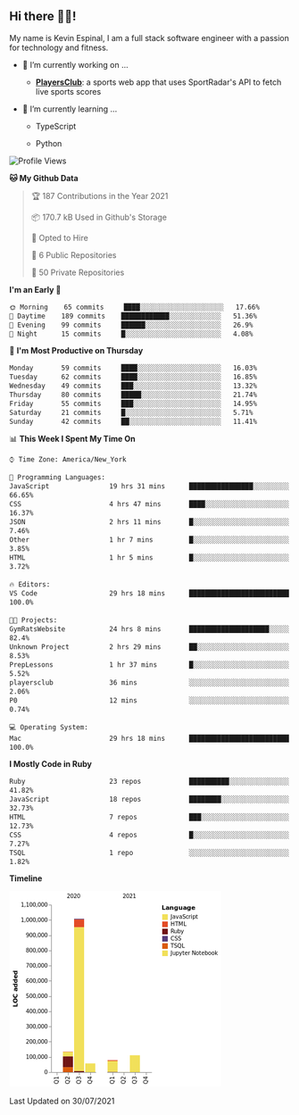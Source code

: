 ## Hi there 👋🏽!

My name is Kevin Espinal, I am a full stack software engineer with a passion for technology and fitness.

- 🔭 I’m currently working on ...

     - **[PlayersClub](https://playersclub.herokuapp.com/#/)**: a sports web app that uses SportRadar's API to fetch live sports scores

- 🌱 I’m currently learning ...

     - TypeScript
     
     - Python
     
<!--START_SECTION:waka-->
![Profile Views](http://img.shields.io/badge/Profile%20Views-0-blue)

**🐱 My Github Data** 

> 🏆 187 Contributions in the Year 2021
 > 
> 📦 170.7 kB Used in Github's Storage 
 > 
> 💼 Opted to Hire
 > 
> 📜 6 Public Repositories 
 > 
> 🔑 50 Private Repositories  
 > 
**I'm an Early 🐤** 

```text
🌞 Morning    65 commits     ████░░░░░░░░░░░░░░░░░░░░░   17.66% 
🌆 Daytime    189 commits    ████████████░░░░░░░░░░░░░   51.36% 
🌃 Evening    99 commits     ██████░░░░░░░░░░░░░░░░░░░   26.9% 
🌙 Night      15 commits     █░░░░░░░░░░░░░░░░░░░░░░░░   4.08%

```
📅 **I'm Most Productive on Thursday** 

```text
Monday       59 commits     ████░░░░░░░░░░░░░░░░░░░░░   16.03% 
Tuesday      62 commits     ████░░░░░░░░░░░░░░░░░░░░░   16.85% 
Wednesday    49 commits     ███░░░░░░░░░░░░░░░░░░░░░░   13.32% 
Thursday     80 commits     █████░░░░░░░░░░░░░░░░░░░░   21.74% 
Friday       55 commits     ███░░░░░░░░░░░░░░░░░░░░░░   14.95% 
Saturday     21 commits     █░░░░░░░░░░░░░░░░░░░░░░░░   5.71% 
Sunday       42 commits     ██░░░░░░░░░░░░░░░░░░░░░░░   11.41%

```


📊 **This Week I Spent My Time On** 

```text
⌚︎ Time Zone: America/New_York

💬 Programming Languages: 
JavaScript               19 hrs 31 mins      ████████████████░░░░░░░░░   66.65% 
CSS                      4 hrs 47 mins       ████░░░░░░░░░░░░░░░░░░░░░   16.37% 
JSON                     2 hrs 11 mins       █░░░░░░░░░░░░░░░░░░░░░░░░   7.46% 
Other                    1 hr 7 mins         █░░░░░░░░░░░░░░░░░░░░░░░░   3.85% 
HTML                     1 hr 5 mins         █░░░░░░░░░░░░░░░░░░░░░░░░   3.72%

🔥 Editors: 
VS Code                  29 hrs 18 mins      █████████████████████████   100.0%

🐱‍💻 Projects: 
GymRatsWebsite           24 hrs 8 mins       ████████████████████░░░░░   82.4% 
Unknown Project          2 hrs 29 mins       ██░░░░░░░░░░░░░░░░░░░░░░░   8.53% 
PrepLessons              1 hr 37 mins        █░░░░░░░░░░░░░░░░░░░░░░░░   5.52% 
playersclub              36 mins             ░░░░░░░░░░░░░░░░░░░░░░░░░   2.06% 
P0                       12 mins             ░░░░░░░░░░░░░░░░░░░░░░░░░   0.74%

💻 Operating System: 
Mac                      29 hrs 18 mins      █████████████████████████   100.0%

```

**I Mostly Code in Ruby** 

```text
Ruby                     23 repos            ██████████░░░░░░░░░░░░░░░   41.82% 
JavaScript               18 repos            ████████░░░░░░░░░░░░░░░░░   32.73% 
HTML                     7 repos             ███░░░░░░░░░░░░░░░░░░░░░░   12.73% 
CSS                      4 repos             █░░░░░░░░░░░░░░░░░░░░░░░░   7.27% 
TSQL                     1 repo              ░░░░░░░░░░░░░░░░░░░░░░░░░   1.82%

```


**Timeline**

![Chart not found](https://raw.githubusercontent.com/espinalk212/espinalk212/main/charts/bar_graph.png) 


 Last Updated on 30/07/2021
<!--END_SECTION:waka-->


<!--
**espinalk212/espinalk212** is a ✨ _special_ ✨ repository because its `README.md` (this file) appears on your GitHub profile.

Here are some ideas to get you started:

- 🔭 I’m currently working on ...
- 🌱 I’m currently learning ...
- 👯 I’m looking to collaborate on ...
- 🤔 I’m looking for help with ...
- 💬 Ask me about ...
- 📫 How to reach me: ...
- 😄 Pronouns: ...
- ⚡ Fun fact: ...
-->
